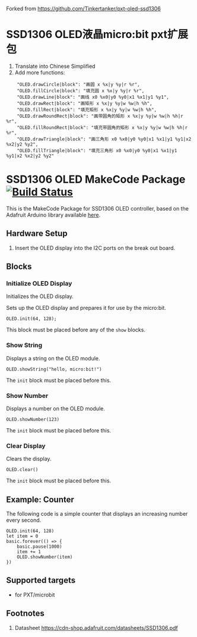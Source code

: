 Forked from https://github.com/Tinkertanker/pxt-oled-ssd1306

# SSD1306 OLED液晶micro:bit pxt扩展包

1. Translate into Chinese Simplified
2. Add more functions:
```
    "OLED.drawCircle|block": "画圆 x %x|y %y|r %r",
    "OLED.fillCircle|block": "填充圆 x %x|y %y|r %r",
    "OLED.drawLine|block": "画线 x0 %x0|y0 %y0|x1 %x1|y1 %y1",
    "OLED.drawRect|block": "画矩形 x %x|y %y|w %w|h %h",
    "OLED.fillRect|block": "填充矩形 x %x|y %y|w %w|h %h",
    "OLED.drawRoundRect|block": "画带圆角的矩形 x %x|y %y|w %w|h %h|r %r",
    "OLED.fillRoundRect|block": "填充带圆角的矩形 x %x|y %y|w %w|h %h|r %r",
    "OLED.drawTriangle|block": "画三角形 x0 %x0|y0 %y0|x1 %x1|y1 %y1|x2 %x2|y2 %y2",
    "OLED.fillTriangle|block": "填充三角形 x0 %x0|y0 %y0|x1 %x1|y1 %y1|x2 %x2|y2 %y2"
```

# SSD1306 OLED MakeCode Package [![Build Status](https://travis-ci.org/Tinkertanker/pxt-oled-ssd1306.svg?branch=master)](https://travis-ci.org/Tinkertanker/pxt-oled-ssd1306)

This is the MakeCode Package for SSD1306 OLED controller, based on the Adafruit Arduino library available [here](https://github.com/adafruit/Adafruit_SSD1306).

## Hardware Setup
1. Insert the OLED display into the I2C ports on the break out board.

## Blocks
### Initialize OLED Display
Initializes the OLED display.

Sets up the OLED display and prepares it for use by the micro:bit.

```sig
OLED.init(64, 128);
```

This block must be placed before any of the ``show`` blocks.


### Show String
Displays a string on the OLED module.

```sig
OLED.showString("hello, micro:bit!")
```

The ``init`` block must be placed before this.


### Show Number
Displays a number on the OLED module.

```sig
OLED.showNumber(123)
```

The ``init`` block must be placed before this.


### Clear Display
Clears the display.

```sig
OLED.clear()
```

The ``init`` block must be placed before this.

## Example: Counter
The following code is a simple counter that displays an increasing number every second.

```blocks
OLED.init(64, 128)
let item = 0
basic.forever(() => {
    basic.pause(1000)
    item += 1
    OLED.showNumber(item)
})
```

## Supported targets

* for PXT/microbit

## Footnotes

1.  Datasheet https://cdn-shop.adafruit.com/datasheets/SSD1306.pdf
